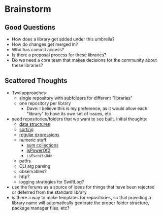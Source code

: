 # Brainstorm

## Good Questions

- How does a library get added under this umbrella?  
- How do changes get merged in?  
- Who has commit access?  
- Is there a proposal process for these libraries?  
- Do we need a core team that makes decisions for the community about these libraries?

## Scattered Thoughts

- Two approaches
  - single repository with subfolders for different "libraries"
  - one repository per library
    - Dave: I believe this is my preference, as it would allow each "library" to have its own set of issues, etc
- seed repositories/folders that we want to see built. initial thoughts:
  - [data structures](https://forums.swift.org/t/adding-more-data-structures-to-the-standard-library/23651)
  - [sorting](https://forums.swift.org/t/pitch-stdlib-making-sorting-algorithm-selectable/24100)
  - [regular expressions](https://forums.swift.org/t/let-s-chat-first-class-regular-expressions/22411)
  - numeric stuff
    - [sum collections](https://forums.swift.org/t/pitch-method-to-sum-numeric-arrays/24170)
    - [isPowerOf2](https://forums.swift.org/t/adding-ispowerof2-to-binaryinteger/24087)
    - `isEven`/`isOdd`
  - paths
  - CLI arg parsing
  - observables?
  - http?
  - logging strategies for SwiftLog?
- use the forums as a source of ideas for things that have been rejected or deferred from the standard library
- is there a way to make templates for repositories, so that providing a library name will automatically generate the proper folder structure, package manager files, etc?
